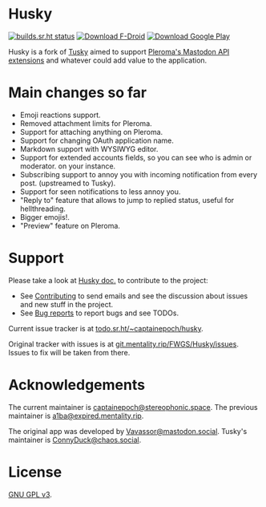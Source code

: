 # Husky

[![builds.sr.ht status](https://builds.sr.ht/~captainepoch/husky/commits.svg)](https://builds.sr.ht/~captainepoch/husky)
[![Download F-Droid](https://img.shields.io/badge/Download-F--Droid-blue)][husky_fdroid]
[![Download Google Play](https://img.shields.io/badge/Download-Play-blue)][husky_playstore]

Husky is a fork of [Tusky][tusky_github] aimed to support [Pleroma's
Mastodon API extensions][mastodon_api_extensions] and whatever could add value
to the application.

# Main changes so far

- Emoji reactions support.
- Removed attachment limits for Pleroma.
- Support for attaching anything on Pleroma.
- Support for changing OAuth application name.
- Markdown support with WYSIWYG editor.
- Support for extended accounts fields, so you can see who is admin or
  moderator.
  on your instance.
- Subscribing support to annoy you with incoming notification from every post.
  (upstreamed to Tusky).
- Support for seen notifications to less annoy you.
- "Reply to" feature that allows to jump to replied status, useful for
  hellthreading.
- Bigger emojis!.
- "Preview" feature on Pleroma.

# Support

Please take a look at [Husky doc.][husky_man] to contribute to the project:

- See [Contributing][husky_man_contributing] to send emails and see the
  discussion about issues and new stuff in the project.
- See [Bug reports][husky_man_bugreport] to report bugs and see TODOs.

Current issue tracker is at [todo.sr.ht/~captainepoch/husky][husky_todo].

Original tracker with issues is at
[git.mentality.rip/FWGS/Husky/issues][husky_original_issues]. Issues to fix will
be taken from there.

# Acknowledgements

The current maintainer is [captainepoch@stereophonic.space][husky_maintainer].
The previous maintainer is
[a1ba@expired.mentality.rip][husky_previous_maintainer].

The original app was developed by
[Vavassor@mastodon.social][tusky_original_dev].
Tusky's maintainer is [ConnyDuck@chaos.social][tusky_maintainer].

# License

[GNU GPL v3][copying].

[copying]: https://git.sr.ht/~captainepoch/husky/tree/master/item/COPYING
[husky_fdroid]: https://f-droid.org/repository/browse/?fdid=su.xash.husky
[husky_maintainer]: https://stereophonic.space/captainepoch
[husky_man]: https://man.sr.ht/~captainepoch/husky-man/
[husky_man_bugreport]: https://man.sr.ht/~captainepoch/husky-man/bugreport.md
[husky_man_contributing]: https://man.sr.ht/~captainepoch/husky-man/contributing.md
[husky_original_issues]: https://git.mentality.rip/FWGS/Husky/issues
[husky_playstore]: https://play.google.com/store/apps/details?id=su.xash.husky
[husky_previous_maintainer]: https://expired.mentality.rip/users/a1ba
[husky_todo]: https://todo.sr.ht/~captainepoch/husky
[mastodon_api_extensions]: https://docs-develop.pleroma.social/backend/development/API/differences_in_mastoapi_responses/
[tusky_github]: https://github.com/tuskyapp/Tusky
[tusky_maintainer]: https://chaos.social/@ConnyDuck
[tusky_original_dev]: https://mastodon.social/@Vavassor
